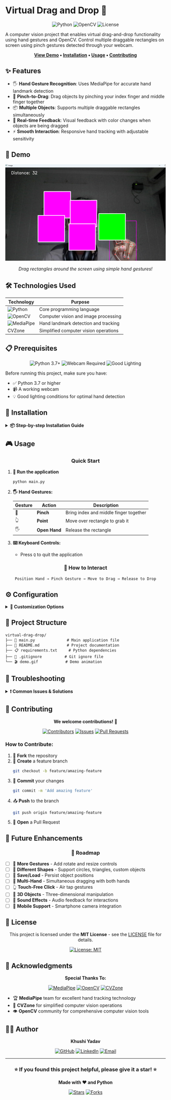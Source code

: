 # Virtual Drag and Drop 🎯

<div align="center">

![Python](https://img.shields.io/badge/Python-3776AB?style=for-the-badge&logo=python&logoColor=white)
![OpenCV](https://img.shields.io/badge/OpenCV-27338e?style=for-the-badge&logo=OpenCV&logoColor=white)
![License](https://img.shields.io/badge/License-MIT-green.svg?style=for-the-badge)

</div>

A computer vision project that enables virtual drag-and-drop functionality using hand gestures and OpenCV. Control multiple draggable rectangles on screen using pinch gestures detected through your webcam.

<div align="center">

**[View Demo](#-demo) • [Installation](#-installation) • [Usage](#-usage) • [Contributing](#-contributing)**

</div>

## ✨ Features

- 🖐️ **Hand Gesture Recognition**: Uses MediaPipe for accurate hand landmark detection
- 🤏 **Pinch-to-Drag**: Drag objects by pinching your index finger and middle finger together
- 📦 **Multiple Objects**: Supports multiple draggable rectangles simultaneously
- 🎨 **Real-time Feedback**: Visual feedback with color changes when objects are being dragged
- ⚡ **Smooth Interaction**: Responsive hand tracking with adjustable sensitivity

## 🚀 Demo

<div align="center">

<!-- Replace with your actual demo GIF -->
![Virtual Drag Drop Demo](virtual_drag_drop.png)

*Drag rectangles around the screen using simple hand gestures!*

</div>

## 🛠️ Technologies Used

<div align="center">

| Technology | Purpose |
|------------|---------|
| ![Python](https://img.shields.io/badge/Python-3776AB?style=flat&logo=python&logoColor=white) | Core programming language |
| ![OpenCV](https://img.shields.io/badge/OpenCV-27338e?style=flat&logo=OpenCV&logoColor=white) | Computer vision and image processing |
| ![MediaPipe](https://img.shields.io/badge/MediaPipe-FF6B6B?style=flat&logo=google&logoColor=white) | Hand landmark detection and tracking |
| CVZone | Simplified computer vision operations |

</div>

## 📋 Prerequisites

<div align="center">

![Python 3.7+](https://img.shields.io/badge/Python-3.7%2B-blue)
![Webcam Required](https://img.shields.io/badge/Webcam-Required-green)
![Good Lighting](https://img.shields.io/badge/Lighting-Good%20Conditions-yellow)

</div>

Before running this project, make sure you have:

- ✅ Python 3.7 or higher
- 📹 A working webcam
- 💡 Good lighting conditions for optimal hand detection

## 🔧 Installation

<details>
<summary><b>📦 Step-by-step Installation Guide</b></summary>

### 1. Clone the repository
```bash
git clone https://github.com/yourusername/virtual-drag-drop.git
cd virtual-drag-drop
```

### 2. Create a virtual environment
```bash
python -m venv venv
```

### 3. Activate the virtual environment

**Windows:**
```bash
venv\Scripts\activate
```

**macOS/Linux:**
```bash
source venv/bin/activate
```

### 4. Install required packages
```bash
pip install -r requirements.txt
```

**Or install manually:**
```bash
pip install opencv-python cvzone mediapipe
```

</details>

## 🎮 Usage

<div align="center">

### Quick Start

</div>

1. **🚀 Run the application**
   ```bash
   python main.py
   ```

2. **🖐️ Hand Gestures:**

   <div align="center">
   
   | Gesture | Action | Description |
   |---------|--------|-------------|
   | 🤏 | **Pinch** | Bring index and middle finger together |
   | 👆 | **Point** | Move over rectangle to grab it |
   | 🖐️ | **Open Hand** | Release the rectangle |
   
   </div>

3. **⌨️ Keyboard Controls:**
   - Press `Q` to quit the application

<div align="center">

### 🎯 How to Interact

```
Position Hand → Pinch Gesture → Move to Drag → Release to Drop
```

</div>

## ⚙️ Configuration

<details>
<summary><b>🔧 Customization Options</b></summary>

You can customize the application by modifying these parameters in `main.py`:

```python
# 📹 Camera Settings
cap.set(3, 1280)  # Width
cap.set(4, 720)   # Height

# 🖐️ Hand Detection
detector = HandDetector(detectionCon=0.8)  # Detection confidence

# 🤏 Pinch Sensitivity
if l < 50:  # Lower = more sensitive

# 📦 Rectangle Properties  
DragRect([x * 250 + 150, 150], size=[200, 200])
```

</details>

## 📁 Project Structure

```
virtual-drag-drop/
├── 📄 main.py              # Main application file
├── 📖 README.md            # Project documentation  
├── 📋 requirements.txt     # Python dependencies
├── 🚫 .gitignore          # Git ignore file
└── 🎬 demo.gif            # Demo animation
```

## 🔧 Troubleshooting

<details>
<summary><b>❗ Common Issues & Solutions</b></summary>

### 📹 Camera Issues
- **Problem**: Camera not opening
- **Solution**: 
  - Check if another app is using the camera
  - Try: `cv2.VideoCapture(1)` instead of `cv2.VideoCapture(0)`

### 🖐️ Hand Detection Issues  
- **Problem**: Hand not detected
- **Solutions**:
  - ✅ Ensure good lighting
  - ✅ Keep hand clearly visible
  - ✅ Adjust `detectionCon` parameter

### 📦 Rectangle Not Responding
- **Problem**: Objects won't drag
- **Solutions**:
  - ✅ Check pinch distance on screen
  - ✅ Adjust sensitivity threshold
  - ✅ Ensure hand is in camera view

</details>

## 🤝 Contributing

<div align="center">

**We welcome contributions! 🎉**

[![Contributors](https://img.shields.io/github/contributors/yourusername/virtual-drag-drop)](https://github.com/yourusername/virtual-drag-drop/graphs/contributors)
[![Issues](https://img.shields.io/github/issues/yourusername/virtual-drag-drop)](https://github.com/yourusername/virtual-drag-drop/issues)
[![Pull Requests](https://img.shields.io/github/issues-pr/yourusername/virtual-drag-drop)](https://github.com/yourusername/virtual-drag-drop/pulls)

</div>

### How to Contribute:

1. 🍴 **Fork** the repository
2. 🌿 **Create** a feature branch 
   ```bash
   git checkout -b feature/amazing-feature
   ```
3. 💾 **Commit** your changes 
   ```bash
   git commit -m 'Add amazing feature'
   ```
4. 📤 **Push** to the branch 
   ```bash
   git push origin feature/amazing-feature
   ```
5. 🔄 **Open** a Pull Request

## 🚀 Future Enhancements

<div align="center">

### 🎯 Roadmap

</div>

- [ ] 🔄 **More Gestures** - Add rotate and resize controls
- [ ] 🎨 **Different Shapes** - Support circles, triangles, custom objects  
- [ ] 💾 **Save/Load** - Persist object positions
- [ ] 👥 **Multi-Hand** - Simultaneous dragging with both hands
- [ ] 👆 **Touch-Free Click** - Air tap gestures
- [ ] 🎲 **3D Objects** - Three-dimensional manipulation
- [ ] 🎵 **Sound Effects** - Audio feedback for interactions
- [ ] 📱 **Mobile Support** - Smartphone camera integration

## 📄 License

<div align="center">

This project is licensed under the **MIT License** - see the [LICENSE](LICENSE) file for details.

[![License: MIT](https://img.shields.io/badge/License-MIT-yellow.svg)](https://opensource.org/licenses/MIT)

</div>

## 🙏 Acknowledgments

<div align="center">

**Special Thanks To:**

[![MediaPipe](https://img.shields.io/badge/MediaPipe-FF6B6B?style=flat&logo=google&logoColor=white)](https://mediapipe.dev/)
[![OpenCV](https://img.shields.io/badge/OpenCV-27338e?style=flat&logo=OpenCV&logoColor=white)](https://opencv.org/)
[![CVZone](https://img.shields.io/badge/CVZone-4CAF50?style=flat&logo=python&logoColor=white)](https://github.com/cvzone/cvzone)

</div>

- 🏆 **MediaPipe** team for excellent hand tracking technology
- 🎯 **CVZone** for simplified computer vision operations  
- 👁️ **OpenCV** community for comprehensive computer vision tools

## 👨‍💻 Author

<div align="center">

**Khushi Yadav**

[![GitHub](https://img.shields.io/badge/GitHub-100000?style=for-the-badge&logo=github&logoColor=white)](https://github.com/jessica-murare)
[![LinkedIn](https://img.shields.io/badge/LinkedIn-0077B5?style=for-the-badge&logo=linkedin&logoColor=white)](www.linkedin.com/in/khushi-yadav-81170a310)
[![Email](https://img.shields.io/badge/Email-D14836?style=for-the-badge&logo=gmail&logoColor=white)](mailto:yadavkhushi.31.01@gmail.com)

</div>

---

<div align="center">

### ⭐ **If you found this project helpful, please give it a star!** ⭐

**Made with ❤️ and Python**

[![Stars](https://img.shields.io/github/stars/jessica-murare/virtual-drag-drop?style=social)](https://github.com/yourusername/virtual-drag-drop/stargazers)
[![Forks](https://img.shields.io/github/forks/jessica-murare/virtual-drag-drop?style=social)](https://github.com/yourusername/virtual-drag-drop/network/members)

</div>
